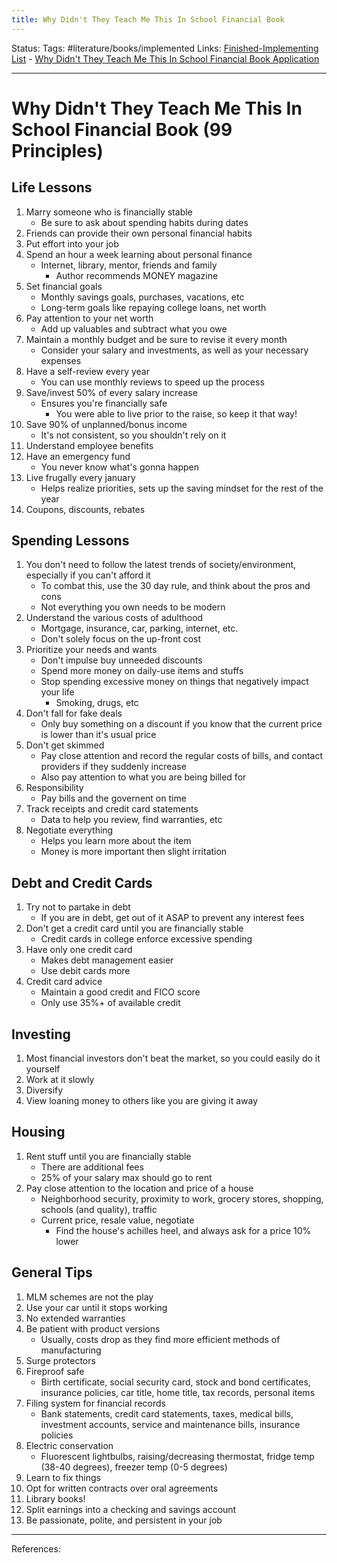 ```yaml
---
title: Why Didn't They Teach Me This In School Financial Book
---
```

Status:
Tags: #literature/books/implemented 
Links: [Finished-Implementing List](out/finished-implementing-list.md) - [Why Didn't They Teach Me This In School Financial Book Application](out/why-didnt-they-teach-me-this-in-school-financial-book-application.md)
___
# Why Didn't They Teach Me This In School Financial Book (99 Principles)
## Life Lessons
1. Marry someone who is financially stable
	- Be sure to ask about spending habits during dates
2. Friends can provide their own personal financial habits
3. Put effort into your job
4. Spend an hour a week learning about personal finance
	- Internet, library, mentor, friends and family
		- Author recommends MONEY magazine
5. Set financial goals
	- Monthly savings goals, purchases, vacations, etc
	- Long-term goals like repaying college loans, net worth
6. Pay attention to your net worth
	- Add up valuables and subtract what you owe
7. Maintain a monthly budget and be sure to revise it every month
	- Consider your salary and investments, as well as your necessary expenses
8. Have a self-review every year
	- You can use monthly reviews to speed up the process
7. Save/invest 50% of every salary increase
	- Ensures you're financially safe
		- You were able to live prior to the raise, so keep it that way!
8. Save 90% of unplanned/bonus income
	- It's not consistent, so you shouldn't rely on it
9. Understand employee benefits
10. Have an emergency fund
	- You never know what's gonna happen
11. Live frugally every january
	- Helps realize priorities, sets up the saving mindset for the rest of the year
12. Coupons, discounts, rebates
## Spending Lessons
1. You don't need to follow the latest trends of society/environment, especially if you can't afford it
	- To combat this, use the 30 day rule, and think about the pros and cons
	- Not everything you own needs to be modern
2. Understand the various costs of adulthood
	- Mortgage, insurance, car, parking, internet, etc.
	- Don't solely focus on the up-front cost
3. Prioritize your needs and wants
	- Don't impulse buy unneeded discounts
	- Spend more money on daily-use items and stuffs
	- Stop spending excessive money on things that negatively impact your life
		- Smoking, drugs, etc
4. Don't fall for fake deals
	- Only buy something on a discount if you know that the current price is lower than it's usual price
5. Don't get skimmed
	- Pay close attention and record the regular costs of bills, and contact providers if they suddenly increase
	- Also pay attention to what you are being billed for
6. Responsibility
	- Pay bills and the governent on time
7. Track receipts and credit card statements
	- Data to help you review, find warranties, etc
8. Negotiate everything
	- Helps you learn more about the item
	- Money is more important then slight irritation
## Debt and Credit Cards
1. Try not to partake in debt
	- If you are in debt, get out of it ASAP to prevent any interest fees
2. Don't get a credit card until you are financially stable
	- Credit cards in college enforce excessive spending
3. Have only one credit card
	- Makes debt management easier
	- Use debit cards more
4. Credit card advice
	- Maintain a good credit and FICO score
	- Only use 35%+ of available credit
## Investing
1. Most financial investors don't beat the market, so you could easily do it yourself
2. Work at it slowly
3. Diversify
4. View loaning money to others like you are giving it away
## Housing
1. Rent stuff until you are financially stable
	- There are additional fees
	- 25% of your salary max should go to rent
2. Pay close attention to the location and price of a house
	- Neighborhood security, proximity to work, grocery stores, shopping, schools (and quality), traffic
	- Current price, resale value, negotiate
		- Find the house's achilles heel, and always ask for a price 10% lower
## General Tips
1. MLM schemes are not the play
2. Use your car until it stops working
3. No extended warranties
4. Be patient with product versions
	- Usually, costs drop as they find more efficient methods of manufacturing
5. Surge protectors
6. Fireproof safe
	- Birth certificate, social security card, stock and bond certificates, insurance policies, car title, home title, tax records, personal items
7. Filing system for financial records
	-  Bank statements, credit card statements, taxes, medical bills, investment accounts, service and maintenance bills, insurance policies
8. Electric conservation
	- Fluorescent lightbulbs, raising/decreasing thermostat, fridge temp (38-40 degrees), freezer temp (0-5 degrees)
9. Learn to fix things
10. Opt for written contracts over oral agreements
11. Library books!
12. Split earnings into a checking and savings account
13. Be passionate, polite, and persistent in your job
___
References: